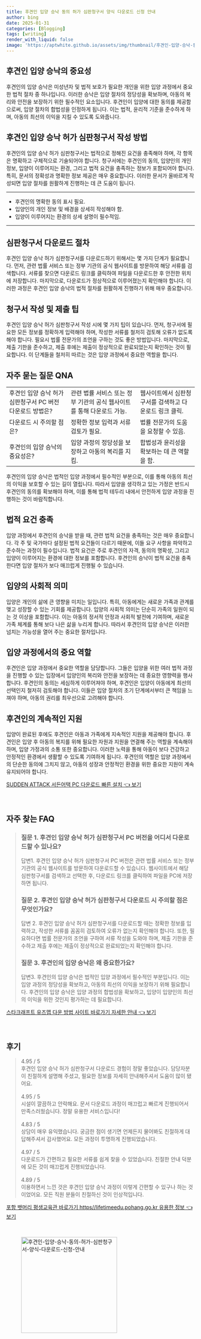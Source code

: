 ```yaml
---
title: 후견인 입양 승낙 동의 허가 심판청구서 양식 다운로드 신청 안내
author: bing
date: 2025-01-31
categories: [Blogging]
tags: [writing]
render_with_liquid: false
image: 'https://aptwhite.github.io/assets/img/thumbnail/후견인-입양-승낙-동의-허가-심판청구서-양식-다운로드-신청-안내.webp'
---
```

<h2 id='후견인 입양 승낙의 중요성'>후견인 입양 승낙의 중요성</h2>

<p>후견인의 입양 승낙은 미성년자 및 법적 보호가 필요한 개인을 위한 입양 과정에서 중요한 법적 절차 중 하나입니다. 이러한 승낙은 입양 절차의 정당성을 확보하며, 아동의 복리와 안전을 보장하기 위한 필수적인 요소입니다. 후견인이 입양에 대한 동의를 제공함으로써, 입양 절차의 합법성을 인정하게 됩니다. 이는 법적, 윤리적 기준을 준수하게 하며, 아동의 최선의 이익을 지킬 수 있도록 도와줍니다.</p>

<h2 id='후견인 입양 승낙 허가 심판청구서 작성 방법'>후견인 입양 승낙 허가 심판청구서 작성 방법</h2>

<p>후견인의 입양 승낙 허가 심판청구서는 법적으로 정해진 요건을 충족해야 하며, 각 항목은 명확하고 구체적으로 기술되어야 합니다. 청구서에는 후견인의 동의, 입양인의 개인 정보, 입양이 이루어지는 환경, 그리고 법적 요건을 충족하는 정보가 포함되어야 합니다. 특히, 문서의 정확성과 명확한 정보 제공은 매우 중요합니다. 이러한 문서가 올바르게 작성되면 입양 절차를 원활하게 진행하는 데 큰 도움이 됩니다.</p>

<hr />

<ul>
    <li>후견인의 명확한 동의 표시 필요.</li>
    <li>입양인의 개인 정보 및 배경을 상세히 작성해야 함.</li>
    <li>입양이 이루어지는 환경의 상세 설명이 필수적임.</li>
</ul>

<hr />

<h2 id='심판청구서 다운로드 절차'>심판청구서 다운로드 절차</h2>

<p>후견인 입양 승낙 허가 심판청구서를 다운로드하기 위해서는 몇 가지 단계가 필요합니다. 먼저, 관련 법률 서비스 또는 정부 기관의 공식 웹사이트를 방문하여 해당 서류를 검색합니다. 서류를 찾으면 다운로드 링크를 클릭하여 파일을 다운로드한 후 안전한 위치에 저장합니다. 마지막으로, 다운로드가 정상적으로 이루어졌는지 확인해야 합니다. 이러한 과정은 후견인 입양 승낙의 법적 절차를 원활하게 진행하기 위해 매우 중요합니다.</p>

<h2 id='청구서 작성 및 제출 팁'>청구서 작성 및 제출 팁</h2>

<p>후견인 입양 승낙 허가 심판청구서 작성 시에 몇 가지 팁이 있습니다. 먼저, 청구서에 필요한 모든 정보를 정확하게 입력해야 하며, 작성한 서류를 철저히 검토해 오류가 없도록 해야 합니다. 필요시 법률 전문가의 조언을 구하는 것도 좋은 방법입니다. 마지막으로, 제출 기한을 준수하고, 제출 후에는 제출이 정상적으로 완료되었는지 확인하는 것이 필요합니다. 이 단계들을 철저히 따르는 것은 입양 과정에서 중요한 역할을 합니다.</p>

<h2 id='자주 묻는 질문 QNA'>자주 묻는 질문 QNA</h2>

<table>
    <tr>
        <td>후견인 입양 승낙 허가 심판청구서 PC 버전 다운로드 방법은?</td>
        <td>관련 법률 서비스 또는 정부 기관의 공식 웹사이트를 통해 다운로드 가능.</td>
        <td>웹사이트에서 심판청구서를 검색하고 다운로드 링크 클릭.</td>
    </tr>
    <tr>
        <td>다운로드 시 주의할 점은?</td>
        <td>정확한 정보 입력과 서류 검토가 필요.</td>
        <td>법률 전문가의 도움을 요청할 수 있음.</td>
    </tr>
    <tr>
        <td>후견인의 입양 승낙의 중요성은?</td>
        <td>입양 과정의 정당성을 보장하고 아동의 복리를 지킴.</td>
        <td>합법성과 윤리성을 확보하는 데 큰 역할을 함.</td>
    </tr>
</table>

<p>후견인의 입양 승낙은 법적인 입양 과정에서 필수적인 부분으로, 이를 통해 아동의 최선의 이익을 보호할 수 있는 길이 열립니다. 따라서 입양을 생각하고 있는 가정은 반드시 후견인의 동의를 확보해야 하며, 이를 통해 법적 테두리 내에서 안전하게 입양 과정을 진행하는 것이 바람직합니다.</p>

<h2 id='법적 요건 충족'>법적 요건 충족</h2>

<p>입양 과정에서 후견인의 승낙을 받을 때, 관련 법적 요건을 충족하는 것은 매우 중요합니다. 각 주 및 국가마다 설정된 법적 요건들이 다르기 때문에, 이들 요구 사항을 파악하고 준수하는 과정이 필수입니다. 법적 요건은 주로 후견인의 자격, 동의의 명확성, 그리고 입양이 이루어지는 환경에 대한 정보를 포함합니다. 후견인의 승낙이 법적 요건을 충족한다면 입양 절차가 보다 매끄럽게 진행될 수 있습니다.</p>

<h2 id='입양의 사회적 의미'>입양의 사회적 의미</h2>

<p>입양은 개인의 삶에 큰 영향을 미치는 일입니다. 특히, 아동에게는 새로운 가족과 관계를 맺고 성장할 수 있는 기회를 제공합니다. 입양의 사회적 의미는 단순히 가족의 일원이 되는 것 이상을 포함합니다. 이는 아동의 정서적 안정과 사회적 발전에 기여하며, 새로운 가족 체계를 통해 보다 나은 삶을 누리게 합니다. 따라서 후견인의 입양 승낙은 이러한 넘치는 가능성을 열어 주는 중요한 절차입니다.</p>

<h2 id='입양 과정에서의 중요 역할'>입양 과정에서의 중요 역할</h2>

<p>후견인은 입양 과정에서 중요한 역할을 담당합니다. 그들은 입양을 위한 여러 법적 과정을 진행할 수 있는 입장에서 입양인의 복리와 안전을 보장하는 데 중요한 영향력을 행사합니다. 후견인의 동의는 세심하게 이루어져야 하며, 후견인은 입양이 아동에게 최선의 선택인지 철저히 검토해야 합니다. 이들은 입양 절차의 초기 단계에서부터 큰 책임을 느껴야 하며, 아동의 권리를 최우선으로 고려해야 합니다.</p>

<h2 id='후견인의 계속적인 지원'>후견인의 계속적인 지원</h2>

<p>입양이 완료된 후에도 후견인은 아동과 가족에게 지속적인 지원을 제공해야 합니다. 후견인은 입양 후 아동의 복지를 위해 필요한 자원과 지원을 연결해 주는 역할을 계속해야 하며, 입양 가정과의 소통 또한 중요합니다. 이러한 노력을 통해 아동이 보다 건강하고 안정적인 환경에서 생활할 수 있도록 기여하게 됩니다. 후견인의 역할은 입양 과정에서의 단순한 동의에 그치지 않고, 아동의 성장과 안정적인 환경을 위한 중요한 지원이 계속 유지되어야 합니다.</p>
<p><a class="click-button" title="SUDDEN ATTACK 서든어택 PC 다운로드 빠른 설치" href="https://aptwhite.github.io/posts/SUDDEN-ATTACK-%EC%84%9C%EB%93%A0%EC%96%B4%ED%83%9D-PC-%EB%8B%A4%EC%9A%B4%EB%A1%9C%EB%93%9C-%EB%B9%A0%EB%A5%B8-%EC%84%A4%EC%B9%98/" rel="dofollow">SUDDEN ATTACK 서든어택 PC 다운로드 빠른 설치 👈 보기</a></p><br>
<h2 id='자주_찾는_FAQ'>자주 찾는 FAQ</h2>
<div itemscope="" itemtype="https://schema.org/FAQPage"> 
<blockquote> 
<div itemscope="" itemprop="mainEntity" itemtype="https://schema.org/Question"> 
<h3 itemprop="name">질문 1. 후견인 입양 승낙 허가 심판청구서 PC 버전을 어디서 다운로드할 수 있나요?</h3> 
<div itemscope="" itemprop="acceptedAnswer" itemtype="https://schema.org/Answer"> 
<span itemprop="text"> 
<p>답변1. 후견인 입양 승낙 허가 심판청구서 PC 버전은 관련 법률 서비스 또는 정부 기관의 공식 웹사이트를 방문하여 다운로드할 수 있습니다. 웹사이트에서 해당 심판청구서를 검색하고 선택한 후, 다운로드 링크를 클릭하여 파일을 PC에 저장하면 됩니다.</p> 
</span> 
</div> 
</div> 
<div itemscope="" itemprop="mainEntity" itemtype="https://schema.org/Question"> 
<h3 itemprop="name">질문 2. 후견인 입양 승낙 허가 심판청구서 다운로드 시 주의할 점은 무엇인가요?</h3> 
<div itemscope="" itemprop="acceptedAnswer" itemtype="https://schema.org/Answer"> 
<span itemprop="text"> 
<p>답변 2. 후견인 입양 승낙 허가 심판청구서를 다운로드할 때는 정확한 정보를 입력하고, 작성한 서류를 꼼꼼히 검토하여 오류가 없는지 확인해야 합니다. 또한, 필요하다면 법률 전문가의 조언을 구하여 서류 작성을 도와야 하며, 제출 기한을 준수하고 제출 후에는 제출이 정상적으로 완료되었는지 확인해야 합니다.</p> 
</span> 
</div> 
</div> 
<div itemscope="" itemprop="mainEntity" itemtype="https://schema.org/Question"> 
<h3 itemprop="name">질문 3. 후견인의 입양 승낙은 왜 중요한가요?</h3> 
<div itemscope="" itemprop="acceptedAnswer" itemtype="https://schema.org/Answer"> 
<span itemprop="text"> 
<p>답변3. 후견인의 입양 승낙은 법적인 입양 과정에서 필수적인 부분입니다. 이는 입양 과정의 정당성을 확보하고, 아동의 최선의 이익을 보장하기 위해 필요합니다. 후견인의 입양 승낙은 입양 과정의 합법성을 확보하고, 입양이 입양인의 최선의 이익을 위한 것인지 평가하는 데 필요합니다.</p> 
</span> 
</div> 
</div> 
</blockquote> 
</div>
<p><a class="click-button" title="스타크래프트 유즈맵 다운 방법 사이트 바로가기 자세한 안내" href="https://aptwhite.github.io/posts/%EC%8A%A4%ED%83%80%ED%81%AC%EB%9E%98%ED%94%84%ED%8A%B8-%EC%9C%A0%EC%A6%88%EB%A7%B5-%EB%8B%A4%EC%9A%B4-%EB%B0%A9%EB%B2%95-%EC%82%AC%EC%9D%B4%ED%8A%B8-%EB%B0%94%EB%A1%9C%EA%B0%80%EA%B8%B0-%EC%9E%90%EC%84%B8%ED%95%9C-%EC%95%88%EB%82%B4/" rel="dofollow">스타크래프트 유즈맵 다운 방법 사이트 바로가기 자세한 안내 👈 보기</a></p><br>
<h2 id='후기'>후기</h2>
<div itemscope itemtype="https://schema.org/Product">
  <blockquote>
  <div itemprop="review" itemscope itemtype="https://schema.org/Review">
      <div itemprop="reviewRating" itemscope itemtype="https://schema.org/Rating"> <span itemprop="ratingValue">4.95</span> / <span itemprop="bestRating">5</span> </div>
      <span itemprop="reviewBody">후견인 입양 승낙 허가 심판청구서 다운로드 경험이 정말 좋았습니다. 담당자분이 친절하게 설명해 주셨고, 필요한 정보를 자세히 안내해주셔서 도움이 많이 됐어요. </span>
  </div>
  <br>
  <div itemprop="review" itemscope itemtype="https://schema.org/Review">
      <div itemprop="reviewRating" itemscope itemtype="https://schema.org/Rating"> <span itemprop="ratingValue">4.95</span> / <span itemprop="bestRating">5</span> </div>
      <span itemprop="reviewBody">시설이 깔끔하고 안락해요. 문서 다운로드 과정이 매끄럽고 빠르게 진행되어서 만족스러웠습니다. 정말 유용한 서비스입니다!</span>
  </div>
  <br>
  <div itemprop="review" itemscope itemtype="https://schema.org/Review">
      <div itemprop="reviewRating" itemscope itemtype="https://schema.org/Rating"> <span itemprop="ratingValue">4.83</span> / <span itemprop="bestRating">5</span> </div>
      <span itemprop="reviewBody">상담이 매우 유익했습니다. 궁금한 점이 생기면 언제든지 물어봐도 친절하게 대답해주셔서 감사했어요. 모든 과정이 투명하게 진행되었습니다.</span>
  </div>
  <br>
  <div itemprop="review" itemscope itemtype="https://schema.org/Review">
      <div itemprop="reviewRating" itemscope itemtype="schema.org/Rating"> <span itemprop="ratingValue">4.97</span> / <span itemprop="bestRating">5</span> </div>
      <span itemprop="reviewBody">다운로드가 간편하고 필요한 서류를 쉽게 찾을 수 있었습니다. 친절한 안내 덕분에 모든 것이 매끄럽게 진행되었습니다.</span>
  </div>
  <br>
  <div itemprop="review" itemscope itemtype="https://schema.org/Review">
      <div itemprop="reviewRating" itemscope itemtype="schema.org/Rating"> <span itemprop="ratingValue">4.89</span> / <span itemprop="bestRating">5</span> </div>
      <span itemprop="reviewBody">이용하면서 느낀 것은 후견인 입양 승낙 과정이 이렇게 간편할 수 있구나 하는 것이었어요. 모든 직원 분들이 친절하신 것이 인상적입니다.</span>
  </div>
  </blockquote>
</div>
<p><a class="click-button" title="포항 뱃머리 평생교육관 바로가기 https//lifetimeedu.pohang.go.kr 유용한 정보" href="https://aptwhite.github.io/posts/%ED%8F%AC%ED%95%AD-%EB%B1%83%EB%A8%B8%EB%A6%AC-%ED%8F%89%EC%83%9D%EA%B5%90%EC%9C%A1%EA%B4%80-%EB%B0%94%EB%A1%9C%EA%B0%80%EA%B8%B0-httpslifetimeedu.pohang.go.kr-%EC%9C%A0%EC%9A%A9%ED%95%9C-%EC%A0%95%EB%B3%B4/" rel="dofollow">포항 뱃머리 평생교육관 바로가기 https//lifetimeedu.pohang.go.kr 유용한 정보 👈 보기</a></p><br>
<figure class="image"><img src="https://aptwhite.github.io/assets/img/thumbnail/후견인-입양-승낙-동의-허가-심판청구서-양식-다운로드-신청-안내.webp" alt="후견인-입양-승낙-동의-허가-심판청구서-양식-다운로드-신청-안내" width="256" height="256"></figure>